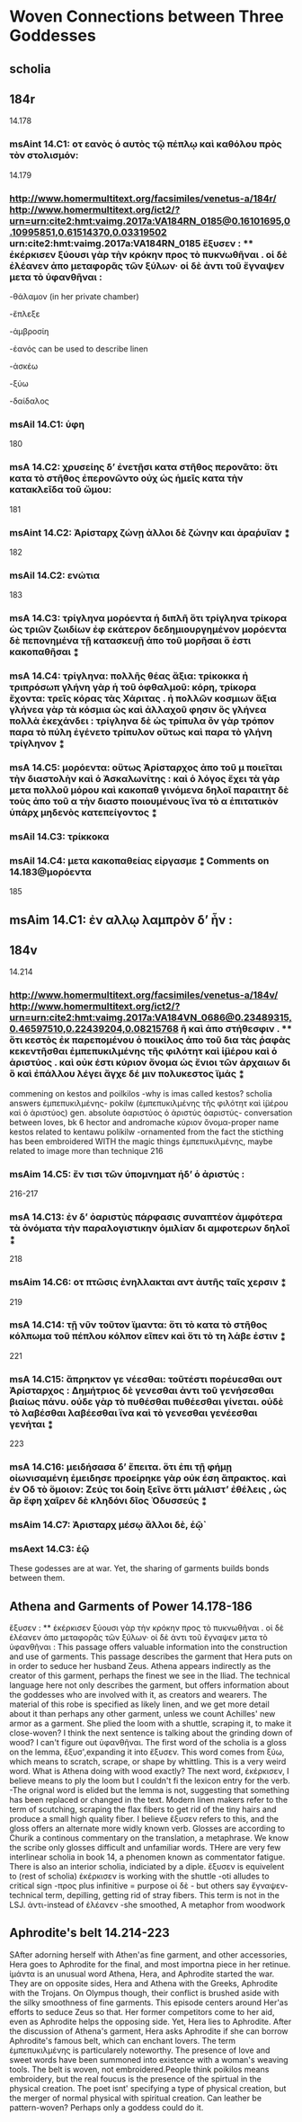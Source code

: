 # Woven Connections between Three Goddesses
## scholia
## 184r
14.178
### msAint 14.C1: οτ εανὸς ὁ αυτὸς τῷ πέπλῳ καὶ καθόλου πρὸς τὸν στολισμόν:
14.179

### http://www.homermultitext.org/facsimiles/venetus-a/184r/ http://www.homermultitext.org/ict2/?urn=urn:cite2:hmt:vaimg.2017a:VA184RN_0185@0.16101695,0.10995851,0.61514370,0.03319502 urn:cite2:hmt:vaimg.2017a:VA184RN_0185 ἔξυσεν : ** ἐκέρκισεν ξύουσι γὰρ τὴν κρόκην προς τὸ πυκνωθῆναι . οἱ δὲ ἐλέανεν ἀπο μεταφορᾶς τῶν ξύλων· οἱ δὲ ἀντι τοῦ ἔγναψεν μετα τὸ ὑφανθῆναι :

-θάλαμον (in her private chamber)

-ἔπλεξε

-ἀμβροσίη

-ἑανός can be used to describe linen

-ἀσκέω

-ξύω

-δαίδαλος
### msAil 14.C1: ὑφη
180
### msA 14.C2: χρυσείης δ’ ἐνετῇσι κατα στῆθος περονᾶτο: ὅτι κατα τὸ στῆθος ἐπερονῶντο οὐχ ὡς ἡμεῖς κατα τὴν κατακλεῖδα τοῦ ὤμου:
181
### msAint 14.C2: Ἀρίσταρχ ζώνῃ ἀλλοι δὲ ζώνην και ἀραῥυῖαν ⁑
182
### msAil 14.C2: ενώτια
183
### msA 14.C3: τρίγληνα μορόεντα ἡ διπλῆ ὅτι τρίγληνα τρίκορα ὡς τριῶν ζωιδίων ἐφ εκάτερον δεδημιουργημένον μορόεντα δὲ πεπονημένα τῇ κατασκευῇ ἀπο τοῦ μορῆσαι ὅ ἐστι κακοπαθῆσαι ⁑
### msA 14.C4: τρίγληνα: πολλῆς θέας ἄξια: τρίκοκκα ἠ τριπρόσωπ γλήνη γὰρ ἡ τοῦ ὀφθαλμοῦ: κόρη, τρίκορα ἔχοντα: τρεῖς κόρας τὰς Χάριτας . ἠ πολλῶν κοσμιων ἄξια γλήνεα γὰρ τὰ κόσμια ὡς καὶ ἀλλαχοῦ φησιν ὃς γλήνεα πολλὰ ἐκεχάνδει : τρίγληνα δὲ ὡς τρίπυλα ὂν γὰρ τρόπον παρα τὸ πύλη ἐγένετο τρίπυλον οὕτως καὶ παρα τὸ γλήνη τρίγληνον ⁑
### msA 14.C5: μορόεντα: οὕτως Ἀρίσταρχος ἀπο τοῦ μ ποιεῖται τὴν διαστολὴν καὶ ὁ Ἀσκαλωνίτης : καὶ ὁ λόγος ἔχει τὰ γὰρ μετα πολλοῦ μόρου καὶ κακοπαθ γινόμενα δηλοῖ παραιτητ δὲ τοὺς ἀπο τοῦ α τὴν διαστο ποιουμένους ἵνα τὸ α ἐπιτατικὸν ὑπάρχ μηδενὸς κατεπείγοντος ⁑
### msAil 14.C3: τρίκκοκα
### msAil 14.C4: μετα κακοπαθείας εἰργασμε ⁑ Comments on 14.183@μορόεντα
185
## msAim 14.C1: ἐν αλλῳ λαμπρὸν δ’ ἦν :
## 184v
14.214

### http://www.homermultitext.org/facsimiles/venetus-a/184v/ http://www.homermultitext.org/ict2/?urn=urn:cite2:hmt:vaimg.2017a:VA184VN_0686@0.23489315,0.46597510,0.22439204,0.08215768 ῆ καὶ ἀπο στήθεσφιν . ** ὅτι κεστὸς ἐκ παρεπομένου ὁ ποικίλος ἀπο τοῦ δια τὰς ῥαφὰς κεκεντῆσθαι ἐμπεπυκιλμένης τῆς φιλότητ καὶ ἱ̈μέρου καὶ ὁ ἀριστύος . καὶ οὐκ έστι κύριον ὄνομα ὡς ἔνιοι τῶν ἀρχαιων δι ὃ καὶ ἐπάλλου λέγει ἄγχε δέ μιν πολυκεστος ϊμάς ⁑
commening on kestos and poilkilos
-why is imas called kestos? scholia answers
ἐμπεπυκιλμένης- pokilw
(ἐμπεπυκιλμένης τῆς φιλότητ καὶ ἱ̈μέρου καὶ ὁ ἀριστύος) gen. absolute
ὀαριστύος
ὁ ἀριστύς
ὀαριστύς- conversation between loves, bk 6 hector and andromache
κύριον ὄνομα-proper name
kestos related to kentawu
polikilw -ornamented from the fact the sticthing has been embroidered WITH the magic things ἐμπεπυκιλμένης,
maybe related to image more than technique
216
### msAim 14.C5: ἔν τισι τῶν ὑπομνηματ ἡδ’ ὁ ἀριστύς :
216-217
### msA 14.C13: ἐν δ’ ὀαριστὺς πάρφασις συναπτέον ἀμφότερα τὰ ὀνόματα τὴν παραλογιστικην ὁμιλίαν δι αμφοτερων δηλοῖ ⁑
218
### msAim 14.C6: οτ πτῶσις ἐνηλλακται αντ ἀυτῆς ταῖς χερσιν ⁑
219
### msA 14.C14: τῇ νῦν τοῦτον ϊμαντα: ὅτι τὸ κατα τὸ στῆθος κόλπωμα τοῦ πέπλου κόλπον εῖπεν καὶ ὅτι τὸ τη λάβε ἐστιν ⁑
221
### msA 14.C15: ἄπρηκτον γε νέεσθαι: τοῦτέστι πορέυεσθαι ουτ Ἀρίσταρχος : Δημήτριος δὲ γενεσθαι ἀντι τοῦ γενήσεσθαι βιαίως πάνυ. οὐδε γὰρ τὸ πυθέσθαι πυθέεσθαι γίνεται. οὐδὲ τὸ λαβέσθαι λαβέεσθαι ἵνα καὶ τὸ γενεσθαι γενέεσθαι γενήται ⁑
223
### msA 14.C16: μειδήσασα δ’ ἔπειτα. ὅτι ἐπι τῇ φήμῃ οἰωνισαμένη ἐμειδησε προείρηκε γὰρ οὐκ έση ἄπρακτος. καὶ ἐν Οδ τὸ ὅμοιον: Ζεύς τοι δοίη ξεῖνε ὅττι μάλιστ’ ἐθέλεις , ὡς ἂρ ἔφη χαῖρεν δὲ κληδόνι δῖος Ὀδυσσεύς ⁑
### msAim 14.C7: Ἀρισταρχ μέσῳ ἄλλοι δὲ, ἑῷ`
### msAext 14.C3: ἑῷ
These godesses are at war. Yet, the sharing of garments builds bonds between them.
## Athena and Garments of Power 14.178-186

ἔξυσεν : ** ἐκέρκισεν ξύουσι γὰρ τὴν κρόκην προς τὸ πυκνωθῆναι . οἱ δὲ ἐλέανεν ἀπο μεταφορᾶς τῶν ξύλων· οἱ δὲ ἀντι τοῦ ἔγναψεν μετα τὸ ὑφανθῆναι : This passage offers valuable information into the construction and use of garments. This passage describes the garment that Hera puts on in order to seduce her husband Zeus. Athena appears indirectly as the creator of this garment, perhaps the finest we see in the Iliad. The technical language here not only describes the garment, but offers information about the goddesses who are involved with it, as creators and wearers. The material of this robe is specified as likely linen, and we get more detail about it than perhaps any other garment, unless we count Achilles' new armor as a garment. She plied the loom with a shuttle, scraping it, to make it close-woven? I think the next sentence is talking about the grinding down of wood? I can't figure out ὑφανθῆναι. The first word of the scholia is a gloss on the lemma, ἔξυσ',expanding it into ἔξυσεν. This word comes from ξύω, which means to scratch, scrape, or shape by whittling. This is a very weird word. What is Athena doing with wood exactly? The next word, ἐκέρκισεν, I believe means to ply the loom but I couldn't fi the lexicon entry for the verb. -The orignal word is elided but the lemma is not, suggesting that something has been replaced or changed in the text. Modern linen makers refer to the term of scutching, scraping the flax fibers to get rid of the tiny hairs and produce a small high quality fiber. I believe ἔξυσεν refers to this, and the gloss offers an alternate more widly known verb. Glosses are according to Churik a continous commentary on the translation, a metaphrase. We know the scribe only glosses difficult and unfamiliar words. THere are very few interlinear scholia in book 14, a phenomen known as commentator fatigue. There is also an interior scholia, indiciated by a diple. ἔξυσεν is equivelent to (rest of scholia) ἐκέρκισεν is working with the shuttle -oti alludes to critical sign -προς plus infinitive = purpose οἱ δὲ - but others say ἔγναψεν-technical term, depilling, getting rid of stray fibers. This term is not in the LSJ. ἀντι-instead of ἐλέανεν -she smoothed, A metaphor from woodwork
## Aphrodite's belt 14.214-223
SAfter adorning herself with Athen'as fine garment, and other accessories, Hera goes to Aphrodite for the final, and most importna piece in her retinue. ἱμάντα is an unusual word
Athena, Hera, and Aphrodite started the war. They are on opposite sides, Hera and Athena with the Greeks, Aphrodite with the Trojans. On Olympus though, their conflict is brushed aside with the silky smoothness of fine garments. This episode centers around Her'as efforts to seduce Zeus so that. Her former competitors come to her aid, even as Aphrodite helps the opposing side. Yet, Hera lies to Aphrodite.
After the discussion of Athena's garment, Hera asks Aphrodite if she can borrow Aphrodite's famous belt, which can enchant lovers. The term ἐμπεπυκιλμένης is particularely noteworthy. The presence of love and sweet words have been summoned into existence with a woman's weaving tools. The belt is woven, not embroidered.People think poikilos means embroidery, but the real foucus is the presence of the spirtual in the physical creation. The poet isnt' specifying a type of physical creation, but the merger of normal physical with spiritual creation. Can leather be pattern-woven? Perhaps only a goddess could do it. 

